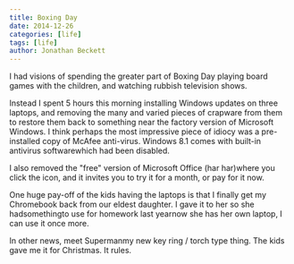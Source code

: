 ```yaml
---
title: Boxing Day
date: 2014-12-26
categories: [life]
tags: [life]
author: Jonathan Beckett
---
```


I had visions of spending the greater part of Boxing Day playing board games with the children, and watching rubbish television shows.

Instead I spent 5 hours this morning installing Windows updates on three laptops, and removing the many and varied pieces of crapware from them to restore them back to something near the factory version of Microsoft Windows. I think perhaps the most impressive piece of idiocy was a pre-installed copy of McAfee anti-virus. Windows 8.1 comes with built-in antivirus softwarewhich had been disabled.

I also removed the "free" version of Microsoft Office (har har)where you click the icon, and it invites you to try it for a month, or pay for it now.

One huge pay-off of the kids having the laptops is that I finally get my Chromebook back from our eldest daughter. I gave it to her so she hadsomethingto use for homework last yearnow she has her own laptop, I can use it once more.

In other news, meet Supermanmy new key ring / torch type thing. The kids gave me it for Christmas. It rules.